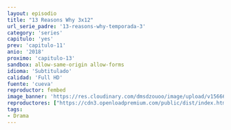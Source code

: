 ```yaml
---
layout: episodio
title: "13 Reasons Why 3x12"
url_serie_padre: '13-reasons-why-temporada-3'
category: 'series'
capitulo: 'yes'
prev: 'capitulo-11'
anio: '2018'
proximo: 'capitulo-13'
sandbox: allow-same-origin allow-forms
idioma: 'Subtitulado'
calidad: 'Full HD'
fuente: 'cueva'
reproductor: fembed
image_banner: 'https://res.cloudinary.com/dmsdzouoo/image/upload/v1566688006/13reasonswhyseason3-min_fwmlxz.jpg'
reproductores: ["https://cdn3.openloadpremium.com/public/dist/index.html?id=f646d08d26ce06ef58d5f840052acee1"]
tags:
- Drama
---
```











